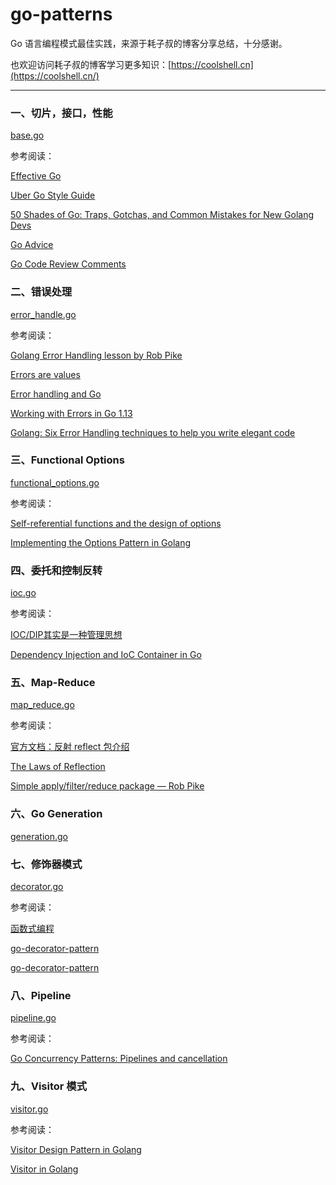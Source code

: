 # go-patterns
Go 语言编程模式最佳实践，来源于耗子叔的博客分享总结，十分感谢。

也欢迎访问耗子叔的博客学习更多知识：[https://coolshell.cn](https://coolshell.cn/)

***

### 一、切片，接口，性能

[base.go](https://github.com/roseduan/go-patterns/blob/main/base.go)

参考阅读：

[Effective Go](https://golang.org/doc/effective_go.html)

[Uber Go Style Guide](https://github.com/uber-go/guide/blob/master/style.md)

[50 Shades of Go: Traps, Gotchas, and Common Mistakes for New Golang Devs](http://devs.cloudimmunity.com/gotchas-and-common-mistakes-in-go-golang/)

[Go Advice](https://github.com/cristaloleg/go-advice)

[Go Code Review Comments](https://github.com/golang/go/wiki/CodeReviewComments)

### 二、错误处理

[error_handle.go](https://github.com/roseduan/go-patterns/blob/main/error_handle.go)

参考阅读：

[Golang Error Handling lesson by Rob Pike](http://jxck.hatenablog.com/entry/golang-error-handling-lesson-by-rob-pike)

[Errors are values](https://blog.golang.org/errors-are-values)

[Error handling and Go](https://blog.golang.org/error-handling-and-go)

[Working with Errors in Go 1.13](https://blog.golang.org/go1.13-errors)

[Golang: Six Error Handling techniques to help you write elegant code](https://medium.com/higher-order-functions/golang-six-error-handling-techniques-to-help-you-write-elegant-code-8e6363e6d2b)

### 三、Functional Options

[functional_options.go](https://github.com/roseduan/go-patterns/blob/main/functional_options.go)

参考阅读：

[Self-referential functions and the design of options](https://commandcenter.blogspot.com/2014/01/self-referential-functions-and-design.html)

[Implementing the Options Pattern in Golang](https://www.sohamkamani.com/golang/options-pattern/)

### 四、委托和控制反转

[ioc.go](https://github.com/roseduan/go-patterns/blob/main/ioc.go)

参考阅读：

[IOC/DIP其实是一种管理思想](https://coolshell.cn/articles/9949.html)

[Dependency Injection and IoC Container in Go](https://medium.com/@miladrahimi/dependency-injection-and-ioc-container-in-go-golang-928c5c416f28)

### 五、Map-Reduce

[map_reduce.go](https://github.com/roseduan/go-patterns/blob/main/map_reduce.go)

参考阅读：

[官方文档：反射 reflect 包介绍](https://golang.org/pkg/reflect/)

[The Laws of Reflection](https://blog.golang.org/laws-of-reflection)

[Simple apply/filter/reduce package — Rob Pike](https://github.com/robpike/filter)

### 六、Go Generation

[generation.go](https://github.com/roseduan/go-patterns/blob/main/generation.go)

### 七、修饰器模式

[decorator.go](https://github.com/roseduan/go-patterns/blob/main/decorator.go)

参考阅读：

[函数式编程](https://coolshell.cn/articles/10822.html)

[go-decorator-pattern](https://github.com/alex-leonhardt/go-decorator-pattern)

[go-decorator-pattern](https://github.com/alex-leonhardt/go-decorator-pattern)

### 八、Pipeline

[pipeline.go](https://github.com/roseduan/go-patterns/blob/main/pipeline.go)

参考阅读：

[Go Concurrency Patterns: Pipelines and cancellation](https://blog.golang.org/pipelines)

### 九、Visitor 模式

[visitor.go](https://github.com/roseduan/go-patterns/blob/main/visitor.go)

参考阅读：

[Visitor Design Pattern in Golang](https://medium.com/@felipedutratine/visitor-design-pattern-in-golang-3c142a12945a)

[Visitor in Golang](https://gist.github.com/francoishill/f0624e7760aacdc96b42)

